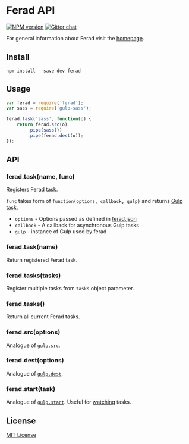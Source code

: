 # Ferad API
[![NPM version][npm-image]][npm-url]
[![Gitter chat][gitter-image]][gitter-url]

For general information about Ferad visit the [homepage].

## Install
```shell
npm install --save-dev ferad
```

## Usage
```javascript
var ferad = require('ferad');
var sass = require('gulp-sass');

ferad.task('sass', function(o) {
    return ferad.src(o)
        .pipe(sass())
        .pipe(ferad.dest(o));
});
```

## API

### ferad.task(name, func)
Registers Ferad task.

`func` takes form of `function(options, callback, gulp)` and returns [Gulp task].
* `options` - Options passed as defined in [ferad.json]
* `callback` - A callback for asynchronous Gulp tasks
* `gulp` - instance of Gulp used by ferad

### ferad.task(name)
Return registered Ferad task.

### ferad.tasks(tasks)
Register multiple tasks from `tasks` object parameter.

### ferad.tasks()
Return all current Ferad tasks.

### ferad.src(options)
Analogue of [`gulp.src`].

### ferad.dest(options)
Analogue of [`gulp.dest`].

### ferad.start(task)
Analogue of [`gulp.start`]. Useful for [watching] tasks.

## License
[MIT License](https://en.wikipedia.org/wiki/MIT_License)

[npm-url]: https://npmjs.org/package/ferad
[npm-image]: https://img.shields.io/npm/v/ferad.svg

[gitter-url]: https://gitter.im/feradjs/ferad
[gitter-image]: https://badges.gitter.im/feradjs/ferad.png

[homepage]: https://github.com/feradjs/ferad
[ferad.json]: http://

[`gulp.src`]: https://github.com/gulpjs/gulp/blob/master/docs/API.md#gulpsrc
[`gulp.dest`]: https://github.com/gulpjs/gulp/blob/master/docs/API.md#gulpdest
[`gulp.start`]: https://github.com/gulpjs/gulp/blob/master/docs/API.md#gulpstart
[watching]: https://npmjs.org/package/gulp-watch

[gulp]: http://gulpjs.com/
[gulp task]: https://github.com/gulpjs/gulp/blob/master/docs/API.md

